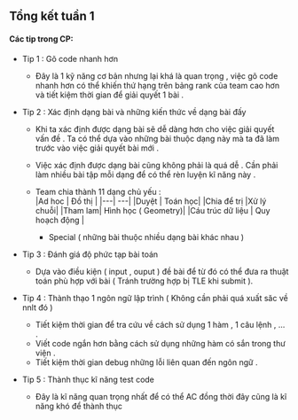 ## Tổng kết tuần 1 ##
#### Các tip trong CP:
* Tip 1 : Gõ code nhanh hơn </br>
    * Đây là 1 kỹ năng cơ bản nhưng lại khá là quan trọng , việc gõ code nhanh hơn có thể khiến thứ hạng trên bảng rank của team cao hơn và tiết kiệm thời gian để giải quyết 1 bài .
* Tip 2 : Xác định dạng bài và những kiến thức về dạng bài đấy </br>
    * Khi ta xác định được dạng bài sẽ dễ dàng hơn cho việc giải quyết vấn đề . Ta có thể dựa vào những bài thuộc dạng này mà ta đã làm trước vào việc giải quyết bài mới . 
    * Việc xác định được dạng bài cũng không phải là quá dễ . Cần phải làm nhiều bài tập mỗi dạng để có thể rèn luyện kĩ năng này .
    *  Team chia thành 11 dạng chủ yếu : </br>
          |Ad hoc | Đồ thị |
          |---| ---|
          |Duyệt   | Toán học| 
          |Chia để trị  |Xử lý chuỗi| 
          |Tham lam|  Hình học ( Geometry)|
          |Cáu trúc dữ liệu  | Quy hoạch động |
          
          * Special ( những bài thuộc nhiều dạng bài khác nhau ) 
          
* Tip 3 : Đánh giá độ phức tạp bài toán </br>
    * Dựa vào điều kiện ( input , ouput ) đề bài để từ đó có thể đưa ra thuật toán phù hợp với bài ( Tránh trường hợp bị TLE khi submit ).
* Tip 4 : Thành thạo 1 ngôn ngữ lập trình  ( Không cần phải quá xuất săc về nnlt đó ) </br>
   * Tiết kiệm thời gian để tra cứu về cách sử dụng 1 hàm , 1 câu lệnh , ... . 
   * Viết code ngắn hơn bằng cách sử dụng những hàm có sắn trong thư viện . 
   * Tiết kiệm thời gian debug những lỗi liên quan đến ngôn ngữ .
* Tip 5 : Thành thục kĩ năng test code </br>
   * Đây là kĩ năng quan trọng nhất để có thể AC đồng thời đây cũng là kĩ năng khó để thành thục 
   
